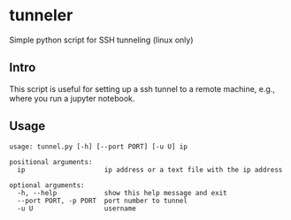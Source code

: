 # tunneler
Simple python script for SSH tunneling (linux only)

## Intro

This script is useful for setting up a ssh tunnel to a remote machine, e.g., where you run a jupyter notebook.

## Usage

```
usage: tunnel.py [-h] [--port PORT] [-u U] ip

positional arguments:
  ip                    ip address or a text file with the ip address

optional arguments:
  -h, --help            show this help message and exit
  --port PORT, -p PORT  port number to tunnel
  -u U                  username
```
